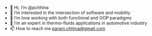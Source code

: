 - 👋 Hi, I’m @pchhina
- 👀 I’m interested in the intersection of software and mobility
- 🌱 I’m love working with both functional and OOP paradigms
- 💞️ I’m an expert in thermo-fluids applications in automotive industry
- 📫 How to reach me param.chhina@gmail.com

<!---
pchhina/pchhina is a ✨ special ✨ repository because its `README.md` (this file) appears on your GitHub profile.
You can click the Preview link to take a look at your changes.
--->
